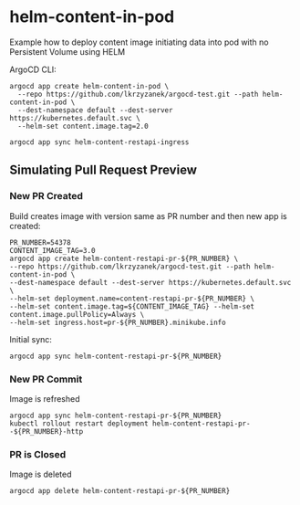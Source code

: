 # helm-content-in-pod

Example how to deploy content image initiating data into pod with no Persistent Volume using HELM


ArgoCD CLI:

```shell
argocd app create helm-content-in-pod \
  --repo https://github.com/lkrzyzanek/argocd-test.git --path helm-content-in-pod \
  --dest-namespace default --dest-server https://kubernetes.default.svc \
  --helm-set content.image.tag=2.0
```

```shell
argocd app sync helm-content-restapi-ingress
```

## Simulating Pull Request Preview

### New PR Created

Build creates image with version same as PR number and then new app is created:

```shell
PR_NUMBER=54378
CONTENT_IMAGE_TAG=3.0
argocd app create helm-content-restapi-pr-${PR_NUMBER} \
--repo https://github.com/lkrzyzanek/argocd-test.git --path helm-content-in-pod \
--dest-namespace default --dest-server https://kubernetes.default.svc \
--helm-set deployment.name=content-restapi-pr-${PR_NUMBER} \
--helm-set content.image.tag=${CONTENT_IMAGE_TAG} --helm-set content.image.pullPolicy=Always \
--helm-set ingress.host=pr-${PR_NUMBER}.minikube.info
```

Initial sync:
```shell
argocd app sync helm-content-restapi-pr-${PR_NUMBER}
```

### New PR Commit

Image is refreshed

```shell
argocd app sync helm-content-restapi-pr-${PR_NUMBER}
kubectl rollout restart deployment helm-content-restapi-pr--${PR_NUMBER}-http
```

### PR is Closed

Image is deleted

```shell
argocd app delete helm-content-restapi-pr-${PR_NUMBER}
```
